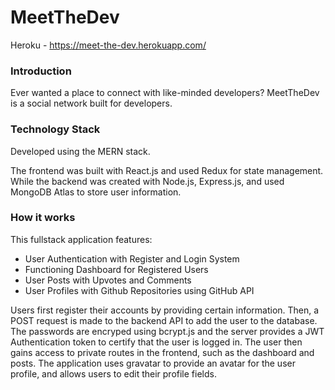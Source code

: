 # MeetTheDev
Heroku - https://meet-the-dev.herokuapp.com/

### Introduction
Ever wanted a place to connect with like-minded developers? MeetTheDev is a social network built for developers. 

### Technology Stack

Developed using the MERN stack.

The frontend was built with React.js and used Redux for state management. While the backend was created with Node.js, Express.js, and used MongoDB Atlas to store user information.

### How it works
This fullstack application features:
- User Authentication with Register and Login System
- Functioning Dashboard for Registered Users
- User Posts with Upvotes and Comments
- User Profiles with Github Repositories using GitHub API

Users first register their accounts by providing certain information. Then, a POST request is made to the backend API to add the user to the database. The passwords are encryped using bcrypt.js and the server provides a JWT Authentication token to certify that the user is logged in. The user then gains access to private routes in the frontend, such as the dashboard and posts. The application uses gravatar to provide an avatar for the user profile, and allows users to edit their profile fields. 
